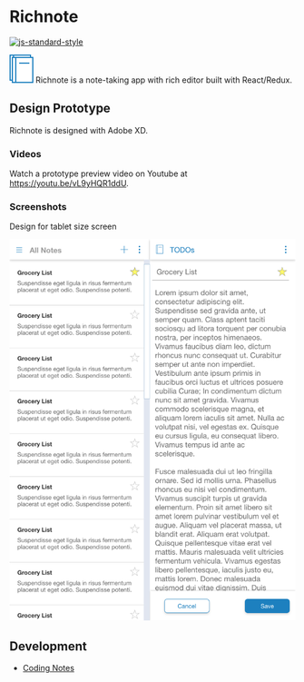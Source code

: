 # Richnote

[![js-standard-style](https://img.shields.io/badge/code%20style-standard-brightgreen.svg)](https://github.com/standard/standard)

![Icon](src/assets/images/richnote_icon.svg) Richnote is a note-taking app with rich editor built with React/Redux.

## Design Prototype

Richnote is designed with Adobe XD.

### Videos

Watch a prototype preview video on Youtube at <https://youtu.be/vL9yHQR1ddU>.

### Screenshots

Design for tablet size screen

![iPad](doc/prototype/iPad-2x.png)

## Development

- [Coding Notes](doc/default_readme.md)
